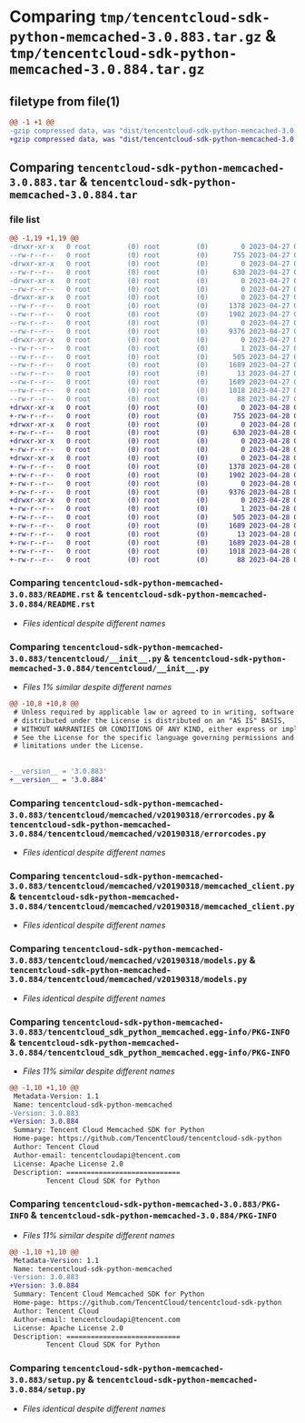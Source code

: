 # Comparing `tmp/tencentcloud-sdk-python-memcached-3.0.883.tar.gz` & `tmp/tencentcloud-sdk-python-memcached-3.0.884.tar.gz`

## filetype from file(1)

```diff
@@ -1 +1 @@
-gzip compressed data, was "dist/tencentcloud-sdk-python-memcached-3.0.883.tar", last modified: Thu Apr 27 00:40:19 2023, max compression
+gzip compressed data, was "dist/tencentcloud-sdk-python-memcached-3.0.884.tar", last modified: Fri Apr 28 02:27:32 2023, max compression
```

## Comparing `tencentcloud-sdk-python-memcached-3.0.883.tar` & `tencentcloud-sdk-python-memcached-3.0.884.tar`

### file list

```diff
@@ -1,19 +1,19 @@
-drwxr-xr-x   0 root         (0) root         (0)        0 2023-04-27 00:40:19.000000 tencentcloud-sdk-python-memcached-3.0.883/
--rw-r--r--   0 root         (0) root         (0)      755 2023-04-27 00:40:19.000000 tencentcloud-sdk-python-memcached-3.0.883/README.rst
-drwxr-xr-x   0 root         (0) root         (0)        0 2023-04-27 00:40:19.000000 tencentcloud-sdk-python-memcached-3.0.883/tencentcloud/
--rw-r--r--   0 root         (0) root         (0)      630 2023-04-27 00:40:19.000000 tencentcloud-sdk-python-memcached-3.0.883/tencentcloud/__init__.py
-drwxr-xr-x   0 root         (0) root         (0)        0 2023-04-27 00:40:19.000000 tencentcloud-sdk-python-memcached-3.0.883/tencentcloud/memcached/
--rw-r--r--   0 root         (0) root         (0)        0 2023-04-27 00:40:19.000000 tencentcloud-sdk-python-memcached-3.0.883/tencentcloud/memcached/__init__.py
-drwxr-xr-x   0 root         (0) root         (0)        0 2023-04-27 00:40:19.000000 tencentcloud-sdk-python-memcached-3.0.883/tencentcloud/memcached/v20190318/
--rw-r--r--   0 root         (0) root         (0)     1378 2023-04-27 00:40:19.000000 tencentcloud-sdk-python-memcached-3.0.883/tencentcloud/memcached/v20190318/errorcodes.py
--rw-r--r--   0 root         (0) root         (0)     1902 2023-04-27 00:40:19.000000 tencentcloud-sdk-python-memcached-3.0.883/tencentcloud/memcached/v20190318/memcached_client.py
--rw-r--r--   0 root         (0) root         (0)        0 2023-04-27 00:40:19.000000 tencentcloud-sdk-python-memcached-3.0.883/tencentcloud/memcached/v20190318/__init__.py
--rw-r--r--   0 root         (0) root         (0)     9376 2023-04-27 00:40:19.000000 tencentcloud-sdk-python-memcached-3.0.883/tencentcloud/memcached/v20190318/models.py
-drwxr-xr-x   0 root         (0) root         (0)        0 2023-04-27 00:40:19.000000 tencentcloud-sdk-python-memcached-3.0.883/tencentcloud_sdk_python_memcached.egg-info/
--rw-r--r--   0 root         (0) root         (0)        1 2023-04-27 00:40:19.000000 tencentcloud-sdk-python-memcached-3.0.883/tencentcloud_sdk_python_memcached.egg-info/dependency_links.txt
--rw-r--r--   0 root         (0) root         (0)      505 2023-04-27 00:40:19.000000 tencentcloud-sdk-python-memcached-3.0.883/tencentcloud_sdk_python_memcached.egg-info/SOURCES.txt
--rw-r--r--   0 root         (0) root         (0)     1689 2023-04-27 00:40:19.000000 tencentcloud-sdk-python-memcached-3.0.883/tencentcloud_sdk_python_memcached.egg-info/PKG-INFO
--rw-r--r--   0 root         (0) root         (0)       13 2023-04-27 00:40:19.000000 tencentcloud-sdk-python-memcached-3.0.883/tencentcloud_sdk_python_memcached.egg-info/top_level.txt
--rw-r--r--   0 root         (0) root         (0)     1689 2023-04-27 00:40:19.000000 tencentcloud-sdk-python-memcached-3.0.883/PKG-INFO
--rw-r--r--   0 root         (0) root         (0)     1018 2023-04-27 00:40:19.000000 tencentcloud-sdk-python-memcached-3.0.883/setup.py
--rw-r--r--   0 root         (0) root         (0)       88 2023-04-27 00:40:19.000000 tencentcloud-sdk-python-memcached-3.0.883/setup.cfg
+drwxr-xr-x   0 root         (0) root         (0)        0 2023-04-28 02:27:32.000000 tencentcloud-sdk-python-memcached-3.0.884/
+-rw-r--r--   0 root         (0) root         (0)      755 2023-04-28 02:27:32.000000 tencentcloud-sdk-python-memcached-3.0.884/README.rst
+drwxr-xr-x   0 root         (0) root         (0)        0 2023-04-28 02:27:32.000000 tencentcloud-sdk-python-memcached-3.0.884/tencentcloud/
+-rw-r--r--   0 root         (0) root         (0)      630 2023-04-28 02:27:32.000000 tencentcloud-sdk-python-memcached-3.0.884/tencentcloud/__init__.py
+drwxr-xr-x   0 root         (0) root         (0)        0 2023-04-28 02:27:32.000000 tencentcloud-sdk-python-memcached-3.0.884/tencentcloud/memcached/
+-rw-r--r--   0 root         (0) root         (0)        0 2023-04-28 02:27:32.000000 tencentcloud-sdk-python-memcached-3.0.884/tencentcloud/memcached/__init__.py
+drwxr-xr-x   0 root         (0) root         (0)        0 2023-04-28 02:27:32.000000 tencentcloud-sdk-python-memcached-3.0.884/tencentcloud/memcached/v20190318/
+-rw-r--r--   0 root         (0) root         (0)     1378 2023-04-28 02:27:32.000000 tencentcloud-sdk-python-memcached-3.0.884/tencentcloud/memcached/v20190318/errorcodes.py
+-rw-r--r--   0 root         (0) root         (0)     1902 2023-04-28 02:27:32.000000 tencentcloud-sdk-python-memcached-3.0.884/tencentcloud/memcached/v20190318/memcached_client.py
+-rw-r--r--   0 root         (0) root         (0)        0 2023-04-28 02:27:32.000000 tencentcloud-sdk-python-memcached-3.0.884/tencentcloud/memcached/v20190318/__init__.py
+-rw-r--r--   0 root         (0) root         (0)     9376 2023-04-28 02:27:32.000000 tencentcloud-sdk-python-memcached-3.0.884/tencentcloud/memcached/v20190318/models.py
+drwxr-xr-x   0 root         (0) root         (0)        0 2023-04-28 02:27:32.000000 tencentcloud-sdk-python-memcached-3.0.884/tencentcloud_sdk_python_memcached.egg-info/
+-rw-r--r--   0 root         (0) root         (0)        1 2023-04-28 02:27:32.000000 tencentcloud-sdk-python-memcached-3.0.884/tencentcloud_sdk_python_memcached.egg-info/dependency_links.txt
+-rw-r--r--   0 root         (0) root         (0)      505 2023-04-28 02:27:32.000000 tencentcloud-sdk-python-memcached-3.0.884/tencentcloud_sdk_python_memcached.egg-info/SOURCES.txt
+-rw-r--r--   0 root         (0) root         (0)     1689 2023-04-28 02:27:32.000000 tencentcloud-sdk-python-memcached-3.0.884/tencentcloud_sdk_python_memcached.egg-info/PKG-INFO
+-rw-r--r--   0 root         (0) root         (0)       13 2023-04-28 02:27:32.000000 tencentcloud-sdk-python-memcached-3.0.884/tencentcloud_sdk_python_memcached.egg-info/top_level.txt
+-rw-r--r--   0 root         (0) root         (0)     1689 2023-04-28 02:27:32.000000 tencentcloud-sdk-python-memcached-3.0.884/PKG-INFO
+-rw-r--r--   0 root         (0) root         (0)     1018 2023-04-28 02:27:32.000000 tencentcloud-sdk-python-memcached-3.0.884/setup.py
+-rw-r--r--   0 root         (0) root         (0)       88 2023-04-28 02:27:32.000000 tencentcloud-sdk-python-memcached-3.0.884/setup.cfg
```

### Comparing `tencentcloud-sdk-python-memcached-3.0.883/README.rst` & `tencentcloud-sdk-python-memcached-3.0.884/README.rst`

 * *Files identical despite different names*

### Comparing `tencentcloud-sdk-python-memcached-3.0.883/tencentcloud/__init__.py` & `tencentcloud-sdk-python-memcached-3.0.884/tencentcloud/__init__.py`

 * *Files 1% similar despite different names*

```diff
@@ -10,8 +10,8 @@
 # Unless required by applicable law or agreed to in writing, software
 # distributed under the License is distributed on an "AS IS" BASIS,
 # WITHOUT WARRANTIES OR CONDITIONS OF ANY KIND, either express or implied.
 # See the License for the specific language governing permissions and
 # limitations under the License.
 
 
-__version__ = '3.0.883'
+__version__ = '3.0.884'
```

### Comparing `tencentcloud-sdk-python-memcached-3.0.883/tencentcloud/memcached/v20190318/errorcodes.py` & `tencentcloud-sdk-python-memcached-3.0.884/tencentcloud/memcached/v20190318/errorcodes.py`

 * *Files identical despite different names*

### Comparing `tencentcloud-sdk-python-memcached-3.0.883/tencentcloud/memcached/v20190318/memcached_client.py` & `tencentcloud-sdk-python-memcached-3.0.884/tencentcloud/memcached/v20190318/memcached_client.py`

 * *Files identical despite different names*

### Comparing `tencentcloud-sdk-python-memcached-3.0.883/tencentcloud/memcached/v20190318/models.py` & `tencentcloud-sdk-python-memcached-3.0.884/tencentcloud/memcached/v20190318/models.py`

 * *Files identical despite different names*

### Comparing `tencentcloud-sdk-python-memcached-3.0.883/tencentcloud_sdk_python_memcached.egg-info/PKG-INFO` & `tencentcloud-sdk-python-memcached-3.0.884/tencentcloud_sdk_python_memcached.egg-info/PKG-INFO`

 * *Files 11% similar despite different names*

```diff
@@ -1,10 +1,10 @@
 Metadata-Version: 1.1
 Name: tencentcloud-sdk-python-memcached
-Version: 3.0.883
+Version: 3.0.884
 Summary: Tencent Cloud Memcached SDK for Python
 Home-page: https://github.com/TencentCloud/tencentcloud-sdk-python
 Author: Tencent Cloud
 Author-email: tencentcloudapi@tencent.com
 License: Apache License 2.0
 Description: ============================
         Tencent Cloud SDK for Python
```

### Comparing `tencentcloud-sdk-python-memcached-3.0.883/PKG-INFO` & `tencentcloud-sdk-python-memcached-3.0.884/PKG-INFO`

 * *Files 11% similar despite different names*

```diff
@@ -1,10 +1,10 @@
 Metadata-Version: 1.1
 Name: tencentcloud-sdk-python-memcached
-Version: 3.0.883
+Version: 3.0.884
 Summary: Tencent Cloud Memcached SDK for Python
 Home-page: https://github.com/TencentCloud/tencentcloud-sdk-python
 Author: Tencent Cloud
 Author-email: tencentcloudapi@tencent.com
 License: Apache License 2.0
 Description: ============================
         Tencent Cloud SDK for Python
```

### Comparing `tencentcloud-sdk-python-memcached-3.0.883/setup.py` & `tencentcloud-sdk-python-memcached-3.0.884/setup.py`

 * *Files identical despite different names*

